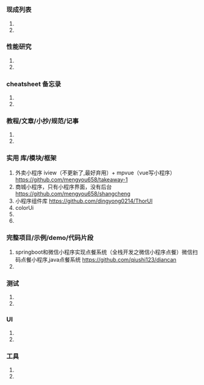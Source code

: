 # 

### 现成列表
1. 
1. 

### 性能研究
1. 
1. 

### cheatsheet 备忘录
1. 
1. 

### 教程/文章/小抄/规范/记事
1. 
1. 

### 实用 库/模块/框架
1. 外卖小程序 iview（不更新了,最好弃用）+ mpvue（vue写小程序）
https://github.com/mengyou658/takeaway-1
1. 商城小程序，只有小程序界面，没有后台
https://github.com/mengyou658/shangcheng
1.  小程序组件库
https://github.com/dingyong0214/ThorUI
1. colorUi
1. 
1. 

### 完整项目/示例/demo/代码片段
1. springboot和微信小程序实现点餐系统（全栈开发之微信小程序点餐）微信扫码点餐小程序,java点餐系统
https://github.com/qiushi123/diancan
1. 

### 测试
1. 
1. 

### UI
1. 
1. 

### 工具
1. 
1. 
